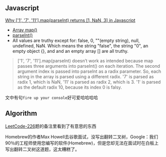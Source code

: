 ## Javascript
[Why ['1', '7', '11'].map(parseInt) returns [1, NaN, 3] in Javascript](https://medium.com/dailyjs/parseint-mystery-7c4368ef7b21)
- [Array map()](https://www.runoob.com/jsref/jsref-map.html)
- [parseInt()](https://www.runoob.com/jsref/jsref-parseint.html)
- All values are truthy except for: false, 0, ""(empty string), null, undefined, NaN. Which means the string "false", the string "0", an empty object {}, and and an empty array [] are all truthy.

> ['1', '7', '11'].map(parseInt) doesn’t work as intended because map passes three arguments into parseInt() on each iteration. The second argument index is passed into parseInt as a radix parameter. So, each string in the array is parsed using a different radix. '7' is parsed as radix 1, which is NaN, '11' is parsed as radix 2, which is 3. '1' is parsed as the default radix 10, because its index 0 is falsy.

文中有句`fire up your console`好可爱哈哈哈哈

## Algorithm
[LeetCode-226](https://leetcode-cn.com/problems/invert-binary-tree/)题的备注里看到了有意思的东西

Homebrew的作者Max Howell去谷歌面试，没写出翻转二叉树，Google：我们90％的工程师使用您编写的软件(Homebrew)，但是您却无法在面试时在白板上写出翻转二叉树这道题，这太糟糕了。

